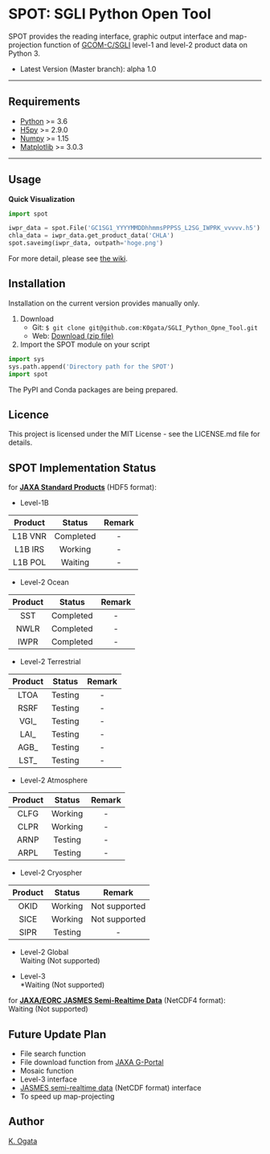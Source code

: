 # SPOT: SGLI Python Open Tool

SPOT provides the reading interface, graphic output interface and 
map-projection function of
[GCOM-C/SGLI](https://suzaku.eorc.jaxa.jp/GCOM_C/index.html) 
level-1 and level-2 product data on Python 3.
* Latest Version (Master branch): alpha 1.0

---

## Requirements
* [Python](https://www.python.org/) >= 3.6
* [H5py](https://www.h5py.org/) >= 2.9.0
* [Numpy](https://www.numpy.org/) >= 1.15
* [Matplotlib](https://matplotlib.org/) >= 3.0.3

***

## Usage

**Quick Visualization**
```python
import spot

iwpr_data = spot.File('GC1SG1_YYYYMMDDhhmmsPPPSS_L2SG_IWPRK_vvvvv.h5')
chla_data = iwpr_data.get_product_data('CHLA')
spot.saveimg(iwpr_data, outpath='hoge.png')
```

For more detail, please see [the wiki](https://github.com/K0gata/SGLI_Python_Open_Tool/wiki).

## Installation
Installation on the current version provides manually only. 


1. Download  
    * Git: `$ git clone git@github.com:K0gata/SGLI_Python_Opne_Tool.git`  
    * Web: [Download (zip file)](https://github.com/K0gata/SGLI_Python_Open_Tool/archive/master.zipp)
2. Import the SPOT module on your script

```python
import sys
sys.path.append('Directory path for the SPOT')
import spot
```

The PyPI and Conda packages are being prepared.
 
 ## Licence
This project is licensed under the MIT License - see the LICENSE.md file for details.

## SPOT Implementation Status
for **[JAXA Standard Products](https://suzaku.eorc.jaxa.jp/GCOM_C/data/product_std.html)** (HDF5 format):
* Level-1B
  
|  Product | Status   | Remark |
|:--------:|:--------:|:---------:|
|  L1B VNR | Completed | - |
|  L1B IRS | Working   | - |
|  L1B POL | Waiting   | - |


* Level-2 Ocean
  
|  Product | Status   | Remark |
|:--------:|:--------:|:---------:|
|  SST  | Completed  | - |
|  NWLR | Completed  | - |
|  IWPR | Completed  | - |

* Level-2 Terrestrial
  
|  Product | Status   | Remark |
|:--------:|:--------:|:---------:|
|  LTOA | Testing  | - |
|  RSRF | Testing  | - |
|  VGI_ | Testing  | - |
|  LAI_ | Testing  | - |
|  AGB_ | Testing  | - |
|  LST_ | Testing  | - |

* Level-2 Atmosphere
  
|  Product | Status   | Remark |
|:--------:|:--------:|:---------:|
|  CLFG | Working  | - |
|  CLPR | Working  | - |
|  ARNP | Testing  | - |
|  ARPL | Testing  | - |

* Level-2 Cryospher

|  Product | Status   | Remark |
|:--------:|:--------:|:---------:|
|  OKID | Working  | Not supported |
|  SICE | Working  | Not supported |
|  SIPR | Testing  | - |

* Level-2 Global  
Waiting (Not supported)

* Level-3  
*Waiting (Not supported)

for **[JAXA/EORC JASMES Semi-Realtime Data](https://www.eorc.jaxa.jp/cgi-bin/jasmes/sgli_nrt/index.cgi)** (NetCDF4 format):  
Waiting (Not supported)

## Future Update Plan
* File search function
* File download function from [JAXA G-Portal](https://gportal.jaxa.jp/gpr/)
* Mosaic function
* Level-3 interface
* [JASMES semi-realtime data](https://www.eorc.jaxa.jp/cgi-bin/jasmes/sgli_nrt/index.cgi) 
(NetCDF format) interface
* To speed up map-projecting

## Author
[K. Ogata](https://github.com/K0gata)



